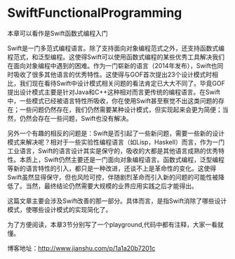 # SwiftFunctionalProgramming

本章可以看作是Swift函数式编程入门

Swift是一门多范式编程语言。除了支持面向对象编程范式之外，还支持函数式编程范式，和泛型编程。这使得Swift可以使用函数式编程的某些优秀工具解决我们在面向对象编程中遇到的困难。作为一门崭新的语言（2014年发布），Swift也同时吸收了很多其他语言的优秀特性。这使得与GOF首次提出23个设计模式时相比，我们现在看待Swift中设计模式相关问题的看法肯定已大大不同了。毕竟GOF提出设计模式主要是针对Java和C++这种相对而言更传统的编程语言。在Swift中，一些模式已经被语言特性所吸收，你在使用Swift甚至察觉不出这类问题的存在；一些问题仍然存在，我们仍然需要某种设计模式，但实现起来会更为简便；当然，仍然会存在一些问题，Swift也没有解决。

另外一个有趣的相反的问题是：Swift是否引起了一些新问题，需要一些新的设计模式来解决呢？相对于一些实验性编程语言（如Lisp，Haskell）而言，作为一门工业语言，Swift的语言设计其实是保守的，吸收的大都是其他语言成熟的优秀特性。本质上，Swift仍然主要还是一门面向对象编程语言。函数式编程，泛型编程等新的语言特性的引入，都只是一种改进，还谈不上是革命性的变化。这使得Swift虽然显得保守，但也风险可控，伴随剧烈革命而引入新的问题的可能性被降低了。当然，最终结论仍然需要大规模的业界应用实践之后才能得出。

这篇文章主要会涉及Swift改善的那一部分。具体而言，是指Swift消除了哪些设计模式，使哪些设计模式的实现简化了。

为了方便阅读，本章3节分别写了一个playground,代码中都有注释，大家一看就懂。

博客地址：http://www.jianshu.com/p/1a1a20b7201c
